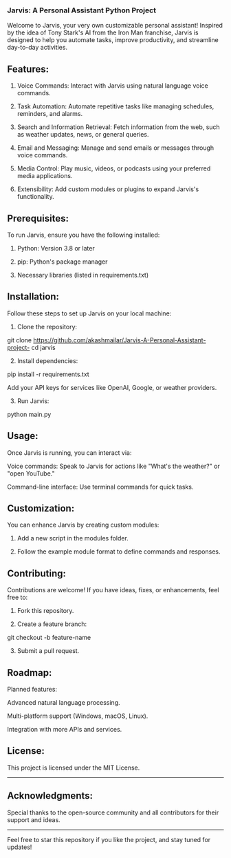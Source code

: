 ### Jarvis: A Personal Assistant Python Project

Welcome to Jarvis, your very own customizable personal assistant! Inspired by the idea of Tony Stark's AI from the Iron Man franchise, Jarvis is designed to help you automate tasks, improve productivity, and streamline day-to-day activities.

## Features:

1. Voice Commands: Interact with Jarvis using natural language voice commands.

2. Task Automation: Automate repetitive tasks like managing schedules, reminders, and alarms.

3. Search and Information Retrieval: Fetch information from the web, such as weather updates, news, or general queries.

4. Email and Messaging: Manage and send emails or messages through voice commands.

5. Media Control: Play music, videos, or podcasts using your preferred media applications.

6. Extensibility: Add custom modules or plugins to expand Jarvis's functionality.


## Prerequisites:

To run Jarvis, ensure you have the following installed:

1. Python: Version 3.8 or later

2. pip: Python's package manager

3. Necessary libraries (listed in requirements.txt)


## Installation:

Follow these steps to set up Jarvis on your local machine:

1. Clone the repository:

git clone https://github.com/akashmailar/Jarvis-A-Personal-Assistant-project-
cd jarvis


2. Install dependencies:

pip install -r requirements.txt

Add your API keys for services like OpenAI, Google, or weather providers.


3. Run Jarvis:

python main.py


## Usage:

Once Jarvis is running, you can interact via:

Voice commands: Speak to Jarvis for actions like "What's the weather?" or "open YouTube."

Command-line interface: Use terminal commands for quick tasks.


## Customization:

You can enhance Jarvis by creating custom modules:

1. Add a new script in the modules folder.

2. Follow the example module format to define commands and responses.


## Contributing:

Contributions are welcome! If you have ideas, fixes, or enhancements, feel free to:

1. Fork this repository.

2. Create a feature branch:

git checkout -b feature-name

3. Submit a pull request.


## Roadmap:

Planned features:

Advanced natural language processing.

Multi-platform support (Windows, macOS, Linux).

Integration with more APIs and services.


## License:

This project is licensed under the MIT License.


---

## Acknowledgments:

Special thanks to the open-source community and all contributors for their support and ideas.


---

Feel free to star this repository if you like the project, and stay tuned for updates!
